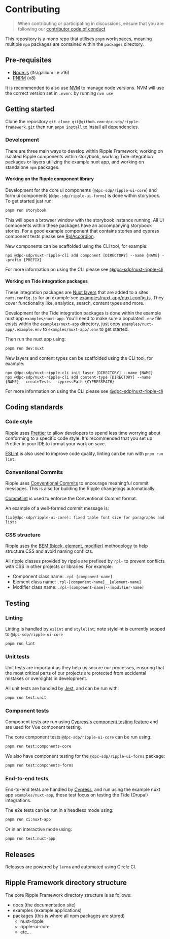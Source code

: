 # Contributing

> When contributing or participating in discussions, ensure that you are following our [contributor code of conduct](https://github.com/dpc-sdp/ripple-framework/blob/develop/CODE_OF_CONDUCT.md)
> 

This repository is a mono repo that utilises `pnpm` workspaces, meaning multiple `npm` packages are contained within the `packages` directory.

## Pre-requisites

- [Node.js](https://nodejs.org/en/) (lts/gallium i.e v16)
- [PNPM](https://pnpm.io/) (v8)

It is recommended to also use [NVM](https://github.com/nvm-sh/nvm) to manage node versions. NVM will use the correct version set in `.nvmrc` by running `nvm use`

## Getting started

Clone the repository `git clone git@github.com:dpc-sdp/ripple-framework.git` then run `pnpm install` to install all dependencies.

### Development

There are three main ways to develop within Ripple Framework; working on isolated Ripple components within storybook, working Tide integration packages or layers utilizing the example nuxt app, and working on standalone `npm` packages.

#### Working on the Ripple component library 

Development for the core ui components (`@dpc-sdp/ripple-ui-core`) and form ui components (`@dpc-sdp/ripple-ui-forms`) is done within storybook. To get started just run: 

```bash
pnpm run storybook
```

This will open a browser window with the storybook instance running. All UI components within these packages have an accompanying storybook stories.  For a good example component that contains stories and cypress component tests please see [RplAccordion](https://github.com/dpc-sdp/ripple-framework/tree/develop/packages/ripple-ui-core/src/components/accordion).

New components can be scaffolded using the CLI tool, for example:

```
npx @dpc-sdp/nuxt-ripple-cli add component [DIRECTORY] --name {NAME} --prefix {PREFIX}
```

For more information on using the CLI please see [@dpc-sdp/nuxt-ripple-cli](https://github.com/dpc-sdp/ripple-framework/blob/develop/packages/nuxt-ripple-cli/README.md)

#### Working on Tide integration packages

These integration packages are [Nuxt layers](https://nuxt.com/docs/getting-started/layers) that are added to a sites `nuxt.config.js` for an example see [examples/nuxt-app/nuxt.config.ts](https://github.com/dpc-sdp/ripple-framework/blob/develop/examples/nuxt-app/nuxt.config.ts). They cover functionality like, analytics, search, content types and more. 

Development for the Tide integration packages is done within the example nuxt app `examples/nuxt-app`. You'll need to make sure a populated `.env` file exists within the `examples/nuxt-app` directory, just copy `examples/nuxt-app/.example.env` to `examples/nuxt-app/.env` to get started.

Then run the nuxt app using:

```bash
pnpm run dev:nuxt
```

New layers and content types can be scaffolded using the CLI tool, for example:

```
npx @dpc-sdp/nuxt-ripple-cli init layer [DIRECTORY] --name {NAME}
npx @dpc-sdp/nuxt-ripple-cli add content-type [DIRECTORY] --name {NAME} --createTests --cypressPath {CYPRESSPATH}
```

For more information on using the CLI please see [@dpc-sdp/nuxt-ripple-cli](https://github.com/dpc-sdp/ripple-framework/blob/develop/packages/nuxt-ripple-cli/README.md)

## Coding standards

### Code style

Ripple uses [Prettier](https://prettier.io/) to allow developers to spend less time worrying about conforming to a specific code style. It's recommended that you set up Prettier in your IDE to format your work on save.

[ESLint](https://eslint.org/) is also used to improve code quality, linting can be run with `pnpm run lint`.

### Conventional Commits

Ripple uses [Conventional Commits](https://www.conventionalcommits.org/en/v1.0.0/) to encourage meaningful commit messages. This is also for building the Ripple changelogs automatically. 

[Commitlint](https://commitlint.js.org/#/) is used to enforce the Conventional Commit format.

An example of a well-formed commit message is:

```
fix(@dpc-sdp/ripple-ui-core): fixed table font size for paragraphs and lists
```

### CSS structure

Ripple uses the [BEM (block, element, modifier)](https://getbem.com/) methodology to help structure CSS and avoid naming conflicts.

All ripple classes provided by ripple are prefixed by `rpl-` to prevent conflicts with CSS in other projects or libraries. For example:

- Component class name: `.rpl-[component-name]`
- Element class name: `.rpl-[component-name]__[element-name]`
- Modifier class name: `.rpl-[component-name]--[modifier-name]`

## Testing

### Linting

Linting is handled by `eslint` and `stylelint`; note stylelint is currently scoped to `@dpc-sdp/ripple-ui-core`

```bash
pnpm run lint
```

### Unit tests

Unit tests are important as they help us secure our processes, ensuring that the most critical parts of our projects are protected from accidental mistakes or oversights in development.

All unit tests are handled by [Jest](https://jestjs.io/), and can be run with:

```bash
pnpm run test:unit
```

### Component tests

Component tests are run using [Cypress's component testing feature](https://docs.cypress.io/guides/component-testing/overview) and are used for Vue component testing.

The core component tests `@dpc-sdp/ripple-ui-core` can be run using:

```bash
pnpm run test:components-core
```

We also have component testing for the `@dpc-sdp/ripple-ui-forms` package:

```bash
pnpm run test:components-forms
```

### End-to-end tests

End-to-end tests are handled by [Cypress](https://www.cypress.io/), and run using the example nuxt app `examples/nuxt-app`, these test focus on testing the Tide (Drupal) integrations. 

The e2e tests can be run in a headless mode using:

```bash
pnpm run ci:nuxt-app
```

Or in an interactive mode using:

```bash
pnpm run test:nuxt-app
```

## Releases

Releases are powered by `lerna` and automated using Circle CI.

## Ripple Framework directory structure

The core Ripple Framework directory structure is as follows:

- docs (the documentation site)
- examples (example applications)
- packages (this is where all npm packages are stored)
  - nuxt-ripple
  - ripple-ui-core
  - etc...
